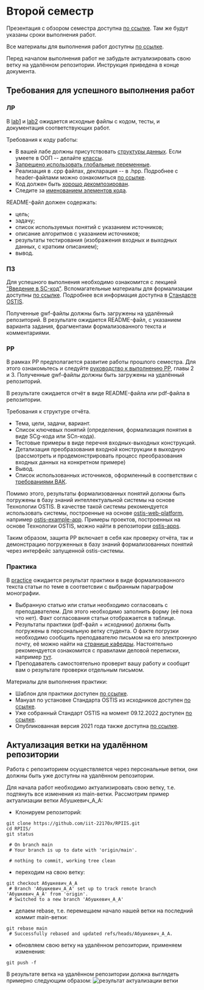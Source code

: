 # Второй семестр

Презентация с обзором семестра доступна [по ссылке](https://docs.google.com/presentation/d/1Pe7_sMhdOYMRU1PgU8F-CNSgpaiJfcJn5fQOXTUrBxk/edit?usp=sharing). Там же будут указаны сроки выполнения работ.

Все материалы для выполнения работ доступны [по ссылке](https://drive.google.com/drive/folders/1J3JfipKGQDhuQWhVdWZrQm62_Fdn7K8E?usp=share_link).

Перед началом выполнения работ не забудьте актуализировать свою ветку на удалённом репозитории. Инструкция приведена в конце документа.

## Требования для успешного выполнения работ

### ЛР
В [lab1](./lab1/) и [lab2](./lab2/) ожидается исходные файлы с кодом, тесты, и документация соответствующих работ. 

Требования к коду работы:
- В вашей лабе должны присутствовать [структуры данных](https://www.w3schools.com/cpp/cpp_structs.asp). Если умеете в ООП -- делайте [классы](https://www.w3schools.com/cpp/cpp_classes.asp). 
- [Запрещено использовать глобальные переменные](https://stackoverflow.com/questions/484635/are-global-variables-bad). 
- Реализация в .срр файлах, декларация -- в .hpp. Подробнее с header-файлами можно ознакомиться [по ссылке](https://learn.microsoft.com/en-us/cpp/cpp/header-files-cpp?view=msvc-170). 
- Код должен быть [хорошо декомпозирован](https://www.learning.com/blog/decomposition-in-computational-thinking/). 
- Следите за [именованием элементов кода](https://www.geeksforgeeks.org/naming-convention-in-c/).

README-файл должен содержать:
- цель;
- задачу;
- список используемых понятий с указанием источников;
- описание алгоритмов с указанием источников;
- результаты тестирования (изображения входных и выходных данных, с кратким описанием);
- вывод.


### ПЗ
Для успешного выполнения необходимо ознакомится с лекцией ["Введение в SC-код"](https://youtu.be/kNulTEIEQyg). Вспомагательные материалы для формализации доступны [по ссылке]( https://drive.google.com/drive/folders/1YcFCikH9WaXeDmWPGPtRTk34FsCmLkVl?usp=sharing). Подробнее вся информация доступна в [Стандарте OSTIS](https://drive.google.com/file/d/1iOB-XHD1Fu6KBANWJZLJJ4nT7aZzOw-G/view?usp=share_link).

Полученные gwf-файлы должны быть загружены на удалённый репозиторий. В результате ожидается README-файл, с указанием варианта задания, фрагментами формализованного текста и комментариями. 


### РР
В рамках РР предполагается развитие работы прошлого семестра. Для этого ознакомьтесь и следуйте [руководство к выполнению РР](https://drive.google.com/drive/folders/1RSriLOZWpxyozHjUa1Kz3uZtIr0PixVh), главы 2 и 3.
Полученные gwf-файлы должны быть загружены на удалённый репозиторий.

В результате ожидается отчёт в виде README-файла или pdf-файла в репозитории.

Требования к структуре отчёта.
- Тема, цели, задачи, вариант.
- Список ключевых понятий (определения, формализация понятия в виде SCg-кода или SCn-кода). 
- Тестовые примеры в виде перечня входных-выходных конструкций.
- Детализация преобразования входной конструкции в выходную (рассмотреть и продемонстрировать процесс преобразования входных данных на конкретном примере)  
- Вывод.
- Список использованных источников, оформленный в соответствии с [требованиями ВАК](https://vak.gov.by/be/bibliographicDescription).

Помимо этого, результаты формализованных понятий должны быть погружены в базу знаний интеллектуальной системы на основе Технологии OSTIS. В качестве такой системы рекомендуется использовать системы, построенные на основе [ostis-web-platform](https://github.com/ostis-ai/ostis-web-platform), например [ostis-example-app](https://github.com/ostis-apps/ostis-example-app). Примеры проектов, построенных на основе Технологии OSTIS, можно найти в репозитории [ostis-apps](https://github.com/ostis-apps). 

Таким образом, защита РР включает в себя как проверку отчёта, так и демонстрацию погруженных в базу знаний формализованных понятий через интерфейс запущенной ostis-системы. 

### Практика
В [practice](./practice/) ожидается результат практики в виде формализованного текста статьи по теме в соответсвии с выбранным параграфом монографии. 

- Выбранную статью или статьи необходимо согласовать с преподавателем. Для этого необходимо заполнить форму (её пока что нет). Факт согласования статьи отображается в таблице.
- Результаты практики (pdf-файл + исходники) должны быть погружены в персональную ветку студента. О факте погрузки необходимо сообщить преподавателю письмом на его электронную почту, её можно найти на [странице кафедры](https://www.bsuir.by/ru/kaf-iit/sostav-kafedry). Настоятельно рекомендуется ознакомится с правилами деловой переписки, например [тут](https://www.unicraft.org/blog/8292/delovaya-perepiska/).
- Преподаватель самостоятельно проверит вашу работу и сообщит вам о результате проверки отдельным письмом.

Материалы для выполнения практики:
- Шаблон для практики доступен [по ссылке](https://www.overleaf.com/read/zdxvwzgnwbzw). 
- Мануал по установке Стандарта OSTIS из исходников доступен [по ссылке](https://docs.google.com/document/d/167ZeRKsdFtGN3R4tvT6svBQLF9YFaPZvjNHZcSAyZ1U/edit?usp=sharing). 
- Уже собранный Стандарт OSTIS на момент 09.12.2022 доступен [по ссылке](https://drive.google.com/file/d/1iOB-XHD1Fu6KBANWJZLJJ4nT7aZzOw-G/view?usp=share_link). 
- Опубликованная версия 2021 года также доступна [по ссылке](https://libeldoc.bsuir.by/handle/123456789/45813).


## Актуализация ветки на удалённом репозитории

Работа с репозиторием осуществляется через персональные ветки, они должны быть уже доступны на удалённом репозитории. 

Для начала работ необходимо актуализировать свою ветку, т.е. подтянуть все изменения из main-ветки. Рассмотрим пример актуализации ветки Абушкевич_А_А:
- Клонируем репозиторий:
```
git clone https://github.com/iit-22170x/RPIIS.git
cd RPIIS/
git status

 # On branch main
 # Your branch is up to date with 'origin/main'.

 # nothing to commit, working tree clean
```
- переходим на свою ветку:
```
git checkout Абушкевич_А_А
 # Branch 'Абушкевич_А_А' set up to track remote branch 'Абушкевич_А_А' from 'origin'.
 # Switched to a new branch 'Абушкевич_А_А'
```
- делаем rebase, т.е. перемещаем начало нашей ветки на последний коммит main-ветки:
```
git rebase main
 # Successfully rebased and updated refs/heads/Абушкевич_А_А.
```
- обновляем свою ветку на удалённом репозитории, применяем изменения:
```
git push -f
```
В результате ветка на удалённом репозитории должна выглядеть примерно следующим образом: 
![результат актуализации ветки](img/rebase_result.png)
